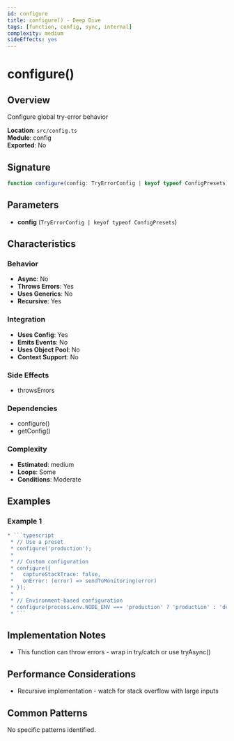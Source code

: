 ```yaml
---
id: configure
title: configure() - Deep Dive
tags: [function, config, sync, internal]
complexity: medium
sideEffects: yes
---
```


# configure()

## Overview
Configure global try-error behavior

**Location**: `src/config.ts`  
**Module**: config  
**Exported**: No  

## Signature
```typescript
function configure(config: TryErrorConfig | keyof typeof ConfigPresets): void
```

## Parameters
- **config** (`TryErrorConfig | keyof typeof ConfigPresets`)

## Characteristics

### Behavior
- **Async**: No
- **Throws Errors**: Yes
- **Uses Generics**: No
- **Recursive**: Yes

### Integration
- **Uses Config**: Yes
- **Emits Events**: No
- **Uses Object Pool**: No
- **Context Support**: No

### Side Effects
- throwsErrors

### Dependencies
- configure()
- getConfig()

### Complexity
- **Estimated**: medium
- **Loops**: Some
- **Conditions**: Moderate


## Examples

### Example 1
```typescript
* ```typescript
 * // Use a preset
 * configure('production');
 *
 * // Custom configuration
 * configure({
 *   captureStackTrace: false,
 *   onError: (error) => sendToMonitoring(error)
 * });
 *
 * // Environment-based configuration
 * configure(process.env.NODE_ENV === 'production' ? 'production' : 'development');
 * ```
```



## Implementation Notes
- This function can throw errors - wrap in try/catch or use tryAsync()

## Performance Considerations
- Recursive implementation - watch for stack overflow with large inputs

## Common Patterns
No specific patterns identified.
